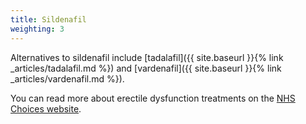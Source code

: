 ```yaml
---
title: Sildenafil
weighting: 3
---
```


Alternatives to sildenafil include [tadalafil]({{ site.baseurl }}{% link _articles/tadalafil.md %}) and [vardenafil]({{ site.baseurl }}{% link _articles/vardenafil.md %}).

You can read more about erectile dysfunction treatments on the [NHS Choices website](http://www.nhs.uk/Conditions/Erectile-dysfunction/Pages/Treatment.aspx).
